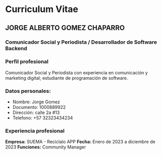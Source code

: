 # Curriculum Vitae

## JORGE ALBERTO GOMEZ CHAPARRO
### Comunicador Social y Periodista / Desarrollador de Software Backend

### Perfil profesional
Comunicador Social y Periodista con experiencia en comunicación y marketing digital; estudiante de programación de software.

### Datos personales:
- Nombre: Jorge Gomez
- Documento: 1000889922
- Dirección: calle 2a #13
- Telefono: +57 32323434234

### Experiencia profesional
**Empresa:** SUEMA - Reciclalo APP
**Fecha:** Enero de 2023 a diciembre de 2023
**Funciones:** Community Manager